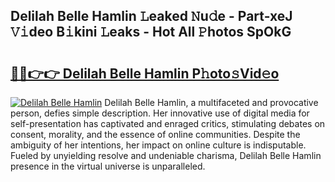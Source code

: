 ## Delilah Belle Hamlin 𝙻eaked 𝙽u𝚍e - Part-xeJ 𝚅𝚒deo B𝚒kini 𝙻eaks - Hot All 𝙿hotos SpOkG

# <h2><a href="http://ld2zcgp.urlbe.top/?page=Delilah+Belle+Hamlin">🔗🔗👉👉 Delilah Belle Hamlin P𝚑oto𝚜Vid𝚎o</a></h2>

[![Delilah Belle Hamlin](https://i.imgur.com/eBuTRDB.gif)](http://ld2zcgp.urlbe.top/?page=Delilah+Belle+Hamlin)
Delilah Belle Hamlin, a multifaceted and provocative person, defies simple description. Her innovative use of digital media for self-presentation has captivated and enraged critics, stimulating debates on consent, morality, and the essence of online communities. Despite the ambiguity of her intentions, her impact on online culture is indisputable. Fueled by unyielding resolve and undeniable charisma, Delilah Belle Hamlin presence in the virtual universe is unparalleled.
